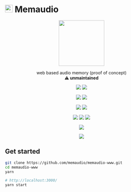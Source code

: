 # <img width=25 src="https://i.imgur.com/FpnyKo3.png"> Memaudio

<p align=center>
  <a href="https://memaudio.org"><img width=150 src="https://i.imgur.com/FpnyKo3.png"></a>
</p>

<p align=center>
  web based audio memory (proof of concept)
  <br>
  <b>
    ⚠️ unmaintained
  </b>
</p>

<p align=center>
  <a href="https://github.com/memaudio/memaudio-www"><img src="https://img.shields.io/github/stars/memaudio/memaudio-www?label=git"></a>
  <img src="https://img.shields.io/github/license/memaudio/memaudio-www">
</p>

<p align=center>
  <img src="https://img.shields.io/github/languages/count/memaudio/memaudio-www">
  <img src="https://img.shields.io/github/languages/top/memaudio/memaudio-www">
</p>

<p align=center>
  <img src="https://img.shields.io/github/v/release/memaudio/memaudio-www">
  <img src="https://api.codeclimate.com/v1/badges/d03ca633f0cac75c7520/maintainability">
</p>

<p align=center>
  <img src="https://img.shields.io/david/memaudio/memaudio-www">
  <img src="https://img.shields.io/david/dev/memaudio/memaudio-www">
  <img src="https://img.shields.io/snyk/vulnerabilities/github/memaudio/memaudio-www">
</p>

<p align=center>
  <img src="https://img.shields.io/badge/ci-github--actions-yellowgreen">
</p>

<p align=center>
  <img src="https://i.imgur.com/uogNBDr.gif">
</p>

## Get started

```bash
git clone https://github.com/memaudio/memaudio-www.git
cd memaudio-www
yarn

# http://localhost:3000/
yarn start
```
